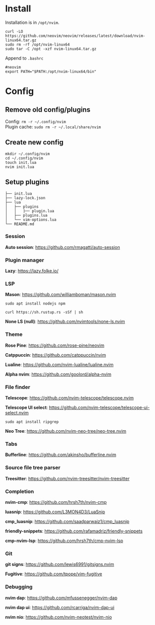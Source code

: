 # Install

Installation is in `/opt/nvim`.
```
curl -LO https://github.com/neovim/neovim/releases/latest/download/nvim-linux64.tar.gz
sudo rm -rf /opt/nvim-linux64
sudo tar -C /opt -xzf nvim-linux64.tar.gz
```
Append to `.bashrc`
```
#neovim
export PATH="$PATH:/opt/nvim-linux64/bin"
```

# Config

## Remove old config/plugins
Config: `rm -r ~/.config/nvim`  
Plugin cache: `sudo rm -r ~/.local/share/nvim`

## Create new config
```
mkdir ~/.config/nvim
cd ~/.config/nvim
touch init.lua
nvim init.lua
```

## Setup plugins

```
├── init.lua
├── lazy-lock.json
├── lua
│   ├── plugins
│   │   ├── plugin.lua
│   ├── plugins.lua
│   └── vim-options.lua
└── README.md
```

### Session
**Auto session**: https://github.com/rmagatti/auto-session

### Plugin manager
**Lazy**: https://lazy.folke.io/

### LSP
**Mason**: https://github.com/williamboman/mason.nvim

`sudo apt install nodejs npm`

`curl https://sh.rustup.rs -sSf | sh`

**None LS (null)**: https://github.com/nvimtools/none-ls.nvim

### Theme
**Rose Pine**: https://github.com/rose-pine/neovim

**Catppuccin**: https://github.com/catppuccin/nvim

**Lualine**: https://github.com/nvim-lualine/lualine.nvim

**Alpha nvim**: https://github.com/goolord/alpha-nvim

### File finder
**Telescope**: https://github.com/nvim-telescope/telescope.nvim

**Telescope UI select**: https://github.com/nvim-telescope/telescope-ui-select.nvim

`sudo apt install ripgrep`

**Neo Tree**: https://github.com/nvim-neo-tree/neo-tree.nvim

### Tabs
**Bufferline**: https://github.com/akinsho/bufferline.nvim

### Source file tree parser
**Treesitter**: https://github.com/nvim-treesitter/nvim-treesitter

### Completion
**nvim-cmp**: https://github.com/hrsh7th/nvim-cmp

**luasnip**: https://github.com/L3MON4D3/LuaSnip

**cmp_luasnip**: https://github.com/saadparwaiz1/cmp_luasnip

**friendly-snippets**: https://github.com/rafamadriz/friendly-snippets

**cmp-nvim-lsp**: https://github.com/hrsh7th/cmp-nvim-lsp

### Git
**git signs**: https://github.com/lewis6991/gitsigns.nvim

**Fugitive**: https://github.com/tpope/vim-fugitive

### Debugging
**nvim dap**: https://github.com/mfussenegger/nvim-dap

**nvim dap ui**: https://github.com/rcarriga/nvim-dap-ui

**nvim nio**: https://github.com/nvim-neotest/nvim-nio
